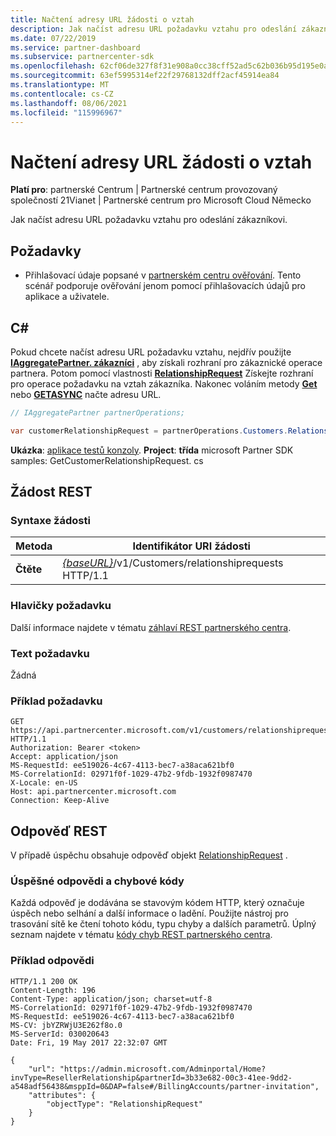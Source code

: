 ```yaml
---
title: Načtení adresy URL žádosti o vztah
description: Jak načíst adresu URL požadavku vztahu pro odeslání zákazníkovi.
ms.date: 07/22/2019
ms.service: partner-dashboard
ms.subservice: partnercenter-sdk
ms.openlocfilehash: 62cf06de327f8f31e908a0cc38cff52ad5c62b036b95d195e0a8040c53a4e110
ms.sourcegitcommit: 63ef5995314ef22f29768132dff2acf45914ea84
ms.translationtype: MT
ms.contentlocale: cs-CZ
ms.lasthandoff: 08/06/2021
ms.locfileid: "115996967"
---
```

# <a name="retrieve-a-relationship-request-url"></a>Načtení adresy URL žádosti o vztah

**Platí pro**: partnerské Centrum | Partnerské centrum provozovaný společností 21Vianet | Partnerské centrum pro Microsoft Cloud Německo

Jak načíst adresu URL požadavku vztahu pro odeslání zákazníkovi.

## <a name="prerequisites"></a>Požadavky

- Přihlašovací údaje popsané v [partnerském centru ověřování](partner-center-authentication.md). Tento scénář podporuje ověřování jenom pomocí přihlašovacích údajů pro aplikace a uživatele.

## <a name="c"></a>C\#

Pokud chcete načíst adresu URL požadavku vztahu, nejdřív použijte [**IAggregatePartner. zákazníci**](/dotnet/api/microsoft.store.partnercenter.ipartner.customers) , aby získali rozhraní pro zákaznické operace partnera. Potom pomocí vlastnosti [**RelationshipRequest**](/dotnet/api/microsoft.store.partnercenter.customers.icustomercollection.relationshiprequest) Získejte rozhraní pro operace požadavku na vztah zákazníka. Nakonec voláním metody [**Get**](/dotnet/api/microsoft.store.partnercenter.relationshiprequests.icustomerrelationshiprequest.get) nebo [**GETASYNC**](/dotnet/api/microsoft.store.partnercenter.relationshiprequests.icustomerrelationshiprequest.getasync) načte adresu URL.

``` csharp
// IAggregatePartner partnerOperations;

var customerRelationshipRequest = partnerOperations.Customers.RelationshipRequest.Get();
```

**Ukázka**: [aplikace testů konzoly](console-test-app.md). **Project**: **třída** microsoft Partner SDK samples: GetCustomerRelationshipRequest. cs

## <a name="rest-request"></a>Žádost REST

### <a name="request-syntax"></a>Syntaxe žádosti

| Metoda  | Identifikátor URI žádosti                                                                            |
|---------|----------------------------------------------------------------------------------------|
| **Čtěte** | [*{baseURL}*](partner-center-rest-urls.md)/v1/Customers/relationshiprequests HTTP/1.1 |

### <a name="request-headers"></a>Hlavičky požadavku

Další informace najdete v tématu [záhlaví REST partnerského centra](headers.md).

### <a name="request-body"></a>Text požadavku

Žádná

### <a name="request-example"></a>Příklad požadavku

```http
GET https://api.partnercenter.microsoft.com/v1/customers/relationshiprequests HTTP/1.1
Authorization: Bearer <token>
Accept: application/json
MS-RequestId: ee519026-4c67-4113-bec7-a38aca621bf0
MS-CorrelationId: 02971f0f-1029-47b2-9fdb-1932f0987470
X-Locale: en-US
Host: api.partnercenter.microsoft.com
Connection: Keep-Alive
```

## <a name="rest-response"></a>Odpověď REST

V případě úspěchu obsahuje odpověď objekt [RelationshipRequest](relationships-resources.md#relationshiprequest) .

### <a name="response-success-and-error-codes"></a>Úspěšné odpovědi a chybové kódy

Každá odpověď je dodávána se stavovým kódem HTTP, který označuje úspěch nebo selhání a další informace o ladění. Použijte nástroj pro trasování sítě ke čtení tohoto kódu, typu chyby a dalších parametrů. Úplný seznam najdete v tématu [kódy chyb REST partnerského centra](error-codes.md).

### <a name="response-example"></a>Příklad odpovědi

```http
HTTP/1.1 200 OK
Content-Length: 196
Content-Type: application/json; charset=utf-8
MS-CorrelationId: 02971f0f-1029-47b2-9fdb-1932f0987470
MS-RequestId: ee519026-4c67-4113-bec7-a38aca621bf0
MS-CV: jbYZRWjU3E262f8o.0
MS-ServerId: 030020643
Date: Fri, 19 May 2017 22:32:07 GMT

{
    "url": "https://admin.microsoft.com/Adminportal/Home?invType=ResellerRelationship&partnerId=3b33e682-00c3-41ee-9dd2-a548adf56438&msppId=0&DAP=false#/BillingAccounts/partner-invitation",
    "attributes": {
        "objectType": "RelationshipRequest"
    }
}
```
